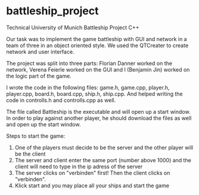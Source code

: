 # battleship_project
Technical University of Munich Battleship Project C++

Our task was to implement the game battleship with GUI and network in a team of three in an object oriented style. We used the QTCreater to create network and user interface.

The project was split into three parts: Florian Danner worked on the network, Verena Feierle worked on the GUI and I (Benjamin Jin) worked on the logic part of the game. 

I wrote the code in the following files: game.h, game.cpp, player.h, player.cpp, board.h, board.cpp, ship.h, ship.cpp. And helped writing the code in controlls.h and controlls.cpp as well. 

The file called Battleship is the executable and will open up a start window. In order to play against another player, he should download the files as well and open up the start window. 

Steps to start the game:
1) One of the players must decide to be the server and the other player will be the client
2) The server and client enter the same port (number above 1000) and the client will need to type in the ip adress of the server
3) The server clicks on "verbinden" first! Then the client clicks on "verbinden".
4) Klick start and you may place all your ships and start the game
